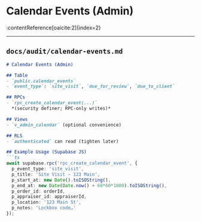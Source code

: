 # Calendar Events (Admin)

:contentReference[oaicite:2]{index=2}

---

## `docs/audit/calendar-events.md`
```md
# Calendar Events (Admin)

## Table
- `public.calendar_events`
- `event_type`: `site_visit`, `due_for_review`, `due_to_client`

## RPCs
- `rpc_create_calendar_event(...)`  
  *(security definer; RPC-only writes)*

## Views
- `v_admin_calendar` (optional convenience)

## RLS
- `authenticated` can read (tighten later)

## Example Usage (Supabase JS)
```ts
await supabase.rpc('rpc_create_calendar_event', {
  p_event_type: 'site_visit',
  p_title: 'Site Visit – 123 Main',
  p_start_at: new Date().toISOString(),
  p_end_at: new Date(Date.now() + 60*60*1000).toISOString(),
  p_order_id: orderId,
  p_appraiser_id: appraiserId,
  p_location: '123 Main St',
  p_notes: 'Lockbox code…'
});


